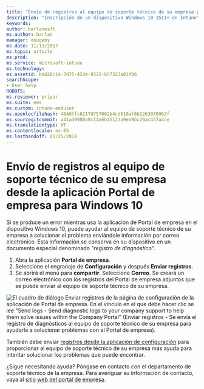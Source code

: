 ```yaml
---
title: "Envío de registros al equipo de soporte técnico de su empresa para dispositivos Windows 10 | Microsoft Docs"
description: "Inscripción de un dispositivo Windows 10 1511+ en Intune"
keywords: 
author: barlanmsft
ms.author: barlan
manager: dougeby
ms.date: 11/13/2017
ms.topic: article
ms.prod: 
ms.service: microsoft-intune
ms.technology: 
ms.assetid: bd428c14-7d75-42de-9322-b57323a01f06
searchScope:
- User help
ROBOTS: 
ms.reviewer: priyar
ms.suite: ems
ms.custom: intune-enduser
ms.openlocfilehash: 4840ffc6217d757062b4cd610af6b1263070963f
ms.sourcegitcommit: a41ad9988a8c14e6b15123a9ea9bc29ac437a4ce
ms.translationtype: HT
ms.contentlocale: es-ES
ms.lasthandoff: 01/25/2018
---
```

# <a name="send-logs-to-your-company-support-from-the-company-portal-app-for-windows-10"></a>Envío de registros al equipo de soporte técnico de su empresa desde la aplicación Portal de empresa para Windows 10

Si se produce un error mientras usa la aplicación de Portal de empresa en el dispositivo Windows 10, puede ayudar al equipo de soporte técnico de su empresa a solucionar el problema enviándole información por correo electrónico. Esta información se conserva en su dispositivo en un documento especial denominado "_registro de diagnóstico_".

1.  Abra la aplicación **Portal de empresa**.
2.  Seleccione el engranaje de **Configuración** y después **Enviar registros**.
3.  Se abrirá el menú para **compartir**. Seleccione **Correo**. Se creará un correo electrónico con los registros del Portal de empresa adjuntos que se puede enviar al equipo de soporte técnico de su empresa.

  ![El cuadro de diálogo Enviar registros de la página de configuración de la aplicación de Portal de empresa. En el vínculo en el que debe hacer clic se lee "Send logs - Send diagnostic logs to your company support to help them solve issues within the Company Portal" (Enviar registros - Se envía el registro de diagnósticos al equipo de soporte técnico de su empresa para ayudarle a solucionar problemas con el Portal de empresa).](./media/w10-share-logs-after-1711.png)

También debe enviar [registros desde la aplicación de configuración](send-logs-to-your-it-admin-settings-windows.md) para proporcionar al equipo de soporte técnico de su empresa más ayuda para intentar solucionar los problemas que puede encontrar.

¿Sigue necesitando ayuda? Póngase en contacto con el departamento de soporte técnico de la empresa. Para averiguar su información de contacto, vaya al [sitio web del portal de empresa](https://portal.manage.microsoft.com#HelpDeskDialog).
